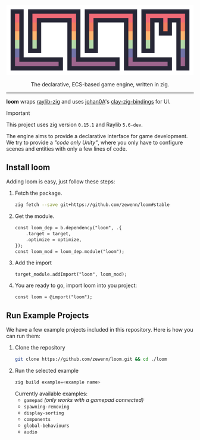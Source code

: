 <div align="center" alt="loom">
    <img src="./resources/loom_logo_1376x512.png" width="688">
    <p>The declarative, ECS-based game engine, written in zig.</p>
</div>

---

**loom** wraps [raylib-zig](https://github.com/raylib-zig/raylib-zig) and uses [johan0A](https://github.com/johan0A)'s [clay-zig-bindings](https://github.com/johan0A/clay-zig-bindings) for UI.

> [!important]
> This project uses zig version `0.15.1` and Raylib `5.6-dev`.

The engine aims to provide a declarative interface for game development. We try to provide a _"code only Unity"_, where you only have to configure scenes and entities with only a few lines of code.

## Install loom

Adding loom is easy, just follow these steps:

1. Fetch the package.

   ```sh
   zig fetch --save git+https://github.com/zewenn/loom#stable
   ```

2. Get the module.

   ```zig
   const loom_dep = b.dependency("loom", .{
       .target = target,
       .optimize = optimize,
   });
   const loom_mod = loom_dep.module("loom");
   ```

3. Add the import

   ```zig
   target_module.addImport("loom", loom_mod);
   ```

4. You are ready to go, import loom into you project:
   ```zig
   const loom = @import("loom");
   ```

## Run Example Projects

We have a few example projects included in this repository. Here is how you can run them:

1. Clone the repository
   ```sh
   git clone https://github.com/zewenn/loom.git && cd ./loom
   ```
2. Run the selected example
   ```sh
   zig build example=<example name>
   ```
   Currently available examples:
   - `gamepad` _(only works with a gamepad connected)_
   - `spawning-removing`
   - `display-sorting`
   - `components`
   - `global-behaviours`
   - `audio`
